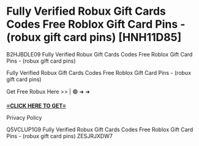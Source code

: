 # Fully Verified Robux Gift Cards Codes Free Roblox Gift Card Pins - (robux gift card pins) [HNH11D85]

B2HJBDLE09 Fully Verified Robux Gift Cards Codes Free Roblox Gift Card Pins - (robux gift card pins)

Fully Verified Robux Gift Cards Codes Free Roblox Gift Card Pins - (robux gift card pins)

Get Free Robux Here >> | 🟢 ➜ ➜ 

**[=CLICK HERE TO GET=](https://www.google.com/url?q=https%3A%2F%2Fappbitly.com%2FLfnyn)**

Privacy Policy

 Q5VCLUP1G9 Fully Verified Robux Gift Cards Codes Free Roblox Gift Card Pins - (robux gift card pins) ZESJRJXDW7

